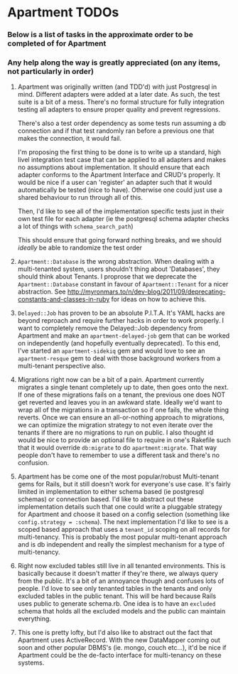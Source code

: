 # Apartment TODOs

### Below is a list of tasks in the approximate order to be completed of for Apartment
### Any help along the way is greatly appreciated (on any items, not particularly in order)

1.  Apartment was originally written (and TDD'd) with just Postgresql in mind. Different adapters were added at a later date.
    As such, the test suite is a bit of a mess. There's no formal structure for fully integration testing all adapters to ensure
    proper quality and prevent regressions.

    There's also a test order dependency as some tests run assuming a db connection and if that test randomly ran before a previous
    one that makes the connection, it would fail.

    I'm proposing the first thing to be done is to write up a standard, high livel integration test case that can be applied to all adapters
    and makes no assumptions about implementation. It should ensure that each adapter conforms to the Apartment Interface and CRUD's properly.
    It would be nice if a user can 'register' an adapter such that it would automatically be tested (nice to have). Otherwise one could just use
    a shared behaviour to run through all of this.

    Then, I'd like to see all of the implementation specific tests just in their own test file for each adapter (ie the postgresql schema adapter
    checks a lot of things with `schema_search_path`)

    This should ensure that going forward nothing breaks, and we should *ideally* be able to randomize the test order

2.  `Apartment::Database` is the wrong abstraction. When dealing with a multi-tenanted system, users shouldn't thing about 'Databases', they should
    think about Tenants. I proprose that we deprecate the `Apartment::Database` constant in favour of `Apartment::Tenant` for a nicer abstraction. See
    http://myronmars.to/n/dev-blog/2011/09/deprecating-constants-and-classes-in-ruby for ideas on how to achieve this.

3.  `Delayed::Job` has proven to be an absolute P.I.T.A. It's YAML hacks are beyond reproach and require further hacks in order to work properly.
    I want to completely remove the Delayed::Job dependency from Apartment and make an `apartment-delayed-job` gem that can be worked on independently
    (and hopefully eventually deprecated). To this end, I've started an `apartment-sidekiq` gem and would love to see an `apartment-resque` gem to deal
    with those background workers from a multi-tenant perspective also.

4.  Migrations right now can be a bit of a pain. Apartment currently migrates a single tenant completely up to date, then goes onto the next. If one of these
    migrations fails on a tenant, the previous one does NOT get reverted and leaves you in an awkward state. Ideally we'd want to wrap all of the migrations in
    a transaction so if one fails, the whole thing reverts. Once we can ensure an all-or-nothing approach to migrations, we can optimize the migration strategy
    to not even iterate over the tenants if there are no migrations to run on public. I also thought id would be nice to provide an optional file to require in one's
    Rakefile such that it would override `db:migrate` to do `apartment:migrate`. That way people don't have to remember to use a different task and there's no confusion.

5.  Apartment has be come one of the most popular/robust Multi-tenant gems for Rails, but it still doesn't work for everyone's use case. It's fairly limited
    in implementation to either schema based (ie postgresql schemas) or connection based. I'd like to abstract out these implementation details such that one
    could write a pluggable strategy for Apartment and choose it based on a config selection (something like `config.strategy = :schema`). The next implementation
    I'd like to see is a scoped based approach that uses a `tenant_id` scoping on all records for multi-tenancy. This is probably the most popular multi-tenant approach
    and is db independent and really the simplest mechanism for a type of multi-tenancy.

6.  Right now excluded tables still live in all tenanted environments. This is basically because it doesn't matter if they're there, we always query from the public.
    It's a bit of an annoyance though and confuses lots of people. I'd love to see only tenanted tables in the tenants and only excluded tables in the public tenant.
    This will be hard because Rails uses public to generate schema.rb. One idea is to have an `excluded` schema that holds all the excluded models and the public can
    maintain everything.

7.  This one is pretty lofty, but I'd also like to abstract out the fact that Apartment uses ActiveRecord. With the new DataMapper coming out soon and other popular
    DBMS's (ie. mongo, couch etc...), it'd be nice if Apartment could be the de-facto interface for multi-tenancy on these systems.